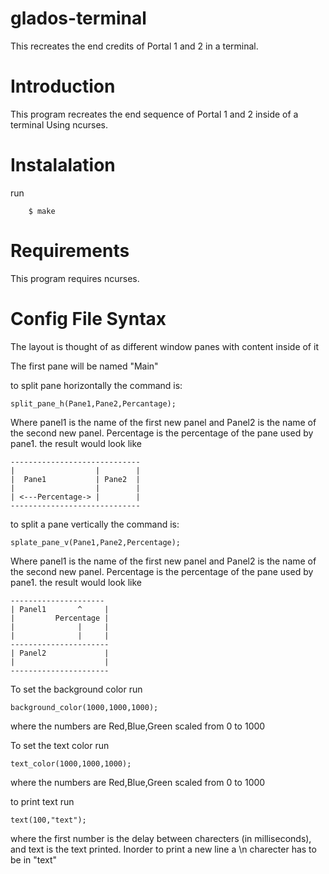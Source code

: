 # glados-terminal
This recreates the end credits of Portal 1 and 2 in a terminal.

# Introduction
  This program recreates the end sequence of Portal 1 and 2 inside of a terminal Using ncurses.
# Instalalation
  run
  ```
      $ make
  ```
# Requirements

  This program requires ncurses.
 
# Config File Syntax

The layout is thought of as different window panes with content inside of it

The first pane will be named "Main"

to split pane horizontally the command is:
```
split_pane_h(Pane1,Pane2,Percantage);
```
Where panel1 is the name of the first new panel and Panel2 is the name of the second new panel. Percentage is the percentage of the pane used by pane1.
 the result would look like 
 
 ```
 -----------------------------
 |                  |        |
 |  Pane1           | Pane2  |
 |                  |        | 
 | <---Percentage-> |        |
 -----------------------------
 ```
to split a pane vertically the command is:
```
splate_pane_v(Pane1,Pane2,Percentage);
```
Where panel1 is the name of the first new panel and Panel2 is the name of the second new panel. Percentage is the percentage of the pane used by pane1.
 the result would look like 
 
 ```
 ---------------------
 | Panel1       ^     |
 |         Percentage |
 |              |     |
 |              |     |
 ----------------------
 | Panel2             |
 |                    |
 ----------------------
 ```
 
 To set the background color run
 ```
 background_color(1000,1000,1000);
 ```
 where the numbers are Red,Blue,Green scaled from 0 to 1000
 
 To set the text color run
 ```
 text_color(1000,1000,1000);
 ```
 where the numbers are Red,Blue,Green scaled from 0 to 1000
 
 to print text run 
 ```
 text(100,"text");
 ```
 where the first number is the delay between charecters (in milliseconds), and text is the text printed. Inorder to print a new line a \n charecter has to be in "text"
